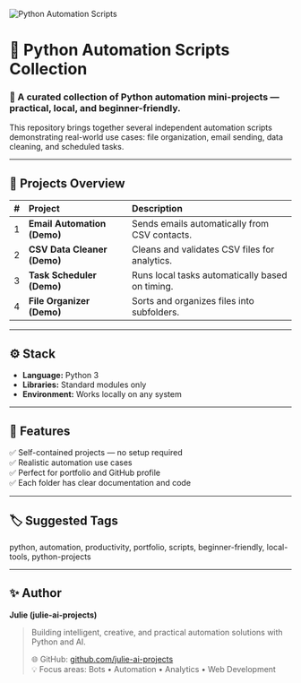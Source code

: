 ![Python Automation Scripts](https://raw.githubusercontent.com/julie-ai-projects/python-automation-scripts/main/banner.png)

# 🧠 Python Automation Scripts Collection

### 💬 A curated collection of Python automation mini-projects — practical, local, and beginner-friendly.

This repository brings together several independent automation scripts demonstrating real-world use cases:
file organization, email sending, data cleaning, and scheduled tasks.

---

## 🚀 Projects Overview

| # | Project | Description |
|:-:|:---------|:-------------|
| 1 | **Email Automation (Demo)** | Sends emails automatically from CSV contacts. |
| 2 | **CSV Data Cleaner (Demo)** | Cleans and validates CSV files for analytics. |
| 3 | **Task Scheduler (Demo)** | Runs local tasks automatically based on timing. |
| 4 | **File Organizer (Demo)** | Sorts and organizes files into subfolders. |

---

## ⚙️ Stack
- **Language:** Python 3  
- **Libraries:** Standard modules only  
- **Environment:** Works locally on any system  

---

## 🧩 Features
✅ Self-contained projects — no setup required  
✅ Realistic automation use cases  
✅ Perfect for portfolio and GitHub profile  
✅ Each folder has clear documentation and code  

---

## 🏷️ Suggested Tags
python, automation, productivity, portfolio, scripts, beginner-friendly, local-tools, python-projects

---

## ✨ Author
**Julie (julie-ai-projects)**  
> Building intelligent, creative, and practical automation solutions with Python and AI.  
>  
> 🌐 GitHub: [github.com/julie-ai-projects](https://github.com/julie-ai-projects)  
> 💡 Focus areas: Bots • Automation • Analytics • Web Development  
